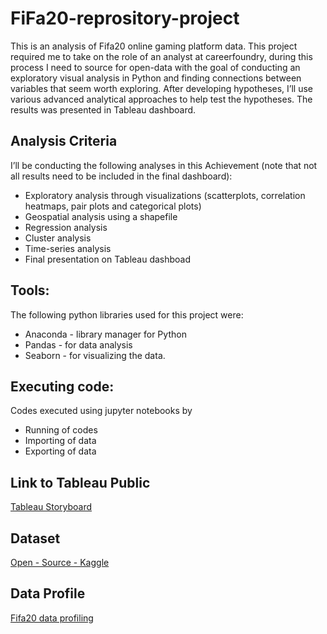 # FiFa20-reprository-project

This is an analysis of Fifa20 online gaming platform data. This project required me to take on the role of an analyst at careerfoundry, during this process I need to source for open-data with the goal of conducting an exploratory visual analysis in Python and finding connections between variables that seem worth exploring. After developing hypotheses, I’ll use various advanced analytical approaches to help test the hypotheses. The results was presented in Tableau dashboard.

## Analysis Criteria
I’ll be conducting the following analyses in this Achievement (note that not all results need to be included in the final dashboard):

* Exploratory analysis through visualizations (scatterplots, correlation heatmaps, pair plots and categorical plots)
* Geospatial analysis using a shapefile
* Regression analysis
* Cluster analysis
* Time-series analysis
* Final presentation on Tableau dashboad

## Tools:

The following python libraries used for this project were:
* Anaconda - library manager for Python
* Pandas - for data analysis
* Seaborn - for visualizing the data.

## Executing code:

Codes executed using jupyter notebooks by 
* Running of codes
* Importing of data
* Exporting of data

## Link to Tableau Public
[Tableau Storyboard](https://public.tableau.com/app/profile/victor4941/viz/Fifafinalproject/Fifa2020CaseStudy)

## Dataset
[Open - Source - Kaggle](https://www.kaggle.com/datasets/stefanoleone992/fifa-20-complete-player-dataset?select=players_20.csv)
 
## Data Profile
[Fifa20 data profiling](https://github.com/victormbogu1/FiFa20-Project/blob/main/Task-6.pdf)
